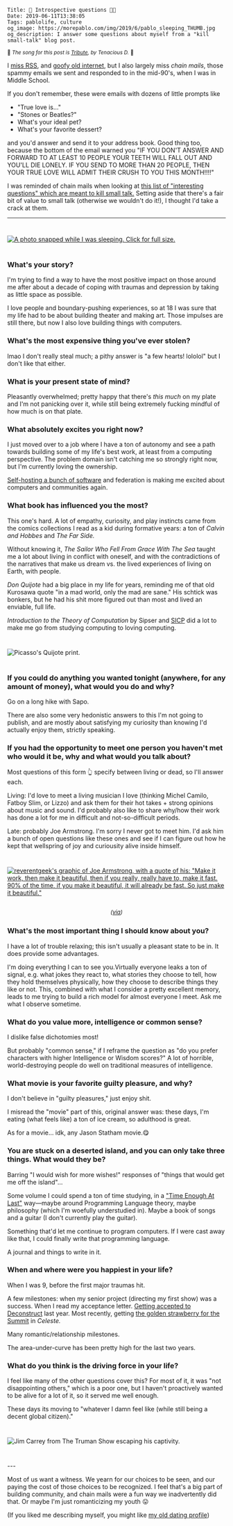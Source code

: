     Title: 🤔 Introspective questions 🤜🤛
    Date: 2019-06-11T13:38:05
    Tags: pablolife, culture
    og_image: https://morepablo.com/img/2019/6/pablo_sleeping_THUMB.jpg
    og_description: I answer some questions about myself from a "kill small-talk" blog post.

<small>🎵 <em>The song for this post is <a href="https://www.youtube.com/watch?v=xy5S8s6rTH0">Tribute</a>, by Tenacious D.</em> 🎵</small>

I [miss RSS][2], and [goofy old internet][3], but I also largely miss _chain
mails_, those spammy emails we sent and responded to in the mid-90's, when I was
in Middle School.

If you don't remember, these were emails with dozens of little prompts like

* "True love is…"
* "Stones or Beatles?"
* What's your ideal pet?
* What's your favorite dessert?

and you'd answer and send it to your address book. Good thing too, because the
bottom of the email warned you "IF YOU DON'T ANSWER AND FORWARD TO AT LEAST 10
PEOPLE YOUR TEETH WILL FALL OUT AND YOU'LL DIE LONELY. IF YOU SEND TO MORE THAN
20 PEOPLE, THEN YOUR TRUE LOVE WILL ADMIT THEIR CRUSH TO YOU THIS MONTH!!!!"

I was reminded of chain mails when looking at [this list of "interesting
questions" which are meant to kill small talk.][1] Setting aside that there's a
fair bit of value to small talk (otherwise we wouldn't do it!), I thought I'd
take a crack at them.

---

<div class="caption-img-block" style="margin: 25px auto">
<a href="/img/2019/6/pablo_sleeping.jpg" target="blank">
<img src="/img/2019/6/pablo_sleeping_THUMB.jpg" alt="A photo snapped while I was sleeping. Click for full size." style="margin: 15px auto;" />
</a>
</div>
      
### What's your story?

I'm trying to find a way to have the most positive impact on those around me
after about a decade of coping with traumas and depression by taking as little
space as possible.

I love people and boundary-pushing experiences, so at 18 I was sure that my life
had to be about building theater and making art. Those impulses are still there,
but now I also love building things with computers.

### What's the most expensive thing you've ever stolen?

lmao I don't really steal much; a pithy answer is "a few hearts! lololol" but 
I don't like that either.

### What is your present state of mind?

Pleasantly overwhelmed; pretty happy that there's _this much_ on my plate and
I'm not panicking over it, while still being extremely fucking mindful of how
much is on that plate.

### What absolutely excites you right now? 

I just moved over to a job where I have a ton of autonomy and see a path towards
building some of my life's best work, at least from a computing perspective. The
problem domain isn't catching me so strongly right now, but I'm currently loving
the ownership.

[Self-hosting a bunch of software][8] and federation is making me excited about
computers and communities again.

### What book has influenced you the most?

This one's hard. A lot of empathy, curiosity, and play instincts came from the
comics collections I read as a kid during formative years: a ton of _Calvin and
Hobbes_ and _The Far Side._

Without knowing it, _The Sailor Who Fell From Grace With The Sea_ taught me a
lot about living in conflict with oneself, and with the contradictions of the
narratives that make us dream vs. the lived experiences of living on Earth, with
people.

_Don Quijote_ had a big place in my life for years, reminding me of that old
Kurosawa quote "in a mad world, only the mad are sane." His schtick was bonkers,
but he had his shit more figured out than most and lived an enviable, full life.

_Introduction to the Theory of Computation_ by Sipser and [SICP][4] did a lot to
make me go from studying computing to loving computing.

<div class="caption-img-block" style="margin: 25px auto">
<img src="/img/2019/6/don_quijote_THUMB.jpg" alt="Picasso's Quijote print." style="margin: 15px auto;" />
</div>

### If you could do anything you wanted tonight (anywhere, for any amount of money), what would you do and why?

Go on a long hike with Sapo.

There are also some very hedonistic answers to this I'm not going
to publish, and are mostly about satisfying my curiosity than knowing I'd
actually enjoy them, strictly speaking.

### If you had the opportunity to meet one person you haven't met who would it be, why and what would you talk about?

Most questions of this form 👆 specify between living or dead, so I'll answer
each.

Living: I'd love to meet a living musician I love (thinking Michel Camilo,
Fatboy Slim, or Lizzo) and ask them for their hot takes + strong opinions about
music and sound. I'd probably also like to share why/how their work has done a
lot for me in difficult and not-so-difficult periods.

Late: probably Joe Armstrong. I'm sorry I never got to meet him. I'd ask him a
bunch of open questions like these ones and see if I can figure out how he kept
that wellspring of joy and curiousity alive inside himself.

<div class="caption-img-block" style="margin: 25px auto">
<a href="https://twitter.com/reverentgeek/status/1120304982329372672" target="blank">
<img src="/img/2019/6/hello_joe_THUMB.jpg" alt="reverentgeek's graphic of Joe Armstrong, with a quote of his: &quot;Make it work, then make it beautiful, then if you really, really have to, make it fast. 90% of the time, if you make it beautiful, it will already be fast. So just make it beautiful.&quot;" style="margin: 15px auto;" />
</a>
<p style="font-style: italic; text-align: center; font-size: small">(<a href="https://twitter.com/reverentgeek/status/1120304982329372672">via</a>)</p>
</div>

### What's the most important thing I should know about you?

I have a lot of trouble relaxing; this isn't usually a pleasant state to be in.
It does provide some advantages.

I'm doing everything I can to see you.Virtually everyone leaks a ton of signal,
e.g. what jokes they react to, what stories they choose to tell, how they hold
themselves physically, how they choose to describe things they like or not.
This, combined with what I consider a pretty excellent memory, leads to me
trying to build a rich model for almost everyone I meet. Ask me what I observe
sometime.

### What do you value more, intelligence or common sense?

I dislike false dichotomies most!

But probably "common sense," if I reframe the question as "do you prefer
characters with higher Intelligence or Wisdom scores?" A lot of horrible,
world-destroying people do well on traditional measures of intelligence.

### What movie is your favorite guilty pleasure, and why? 

I don't believe in "guilty pleasures," just enjoy shit.

I misread the "movie" part of this, original answer was: these days, I'm eating
(what feels like) a ton of ice cream, so adulthood is great.

As for a movie… idk, any Jason Statham movie.😋

### You are stuck on a deserted island, and you can only take three things. What would they be?

Barring "I would wish for more wishes!" responses of "things that would get me
off the island"…

Some volume I could spend a ton of time studying, in a ["Time Enough At Last"][9]
way—maybe around Programming Language theory, maybe philosophy (which I'm
woefully understudied in). Maybe a book of songs and a guitar (I don't currently
play the guitar).

Something that'd let me continue to program computers. If I were cast away
like that, I could finally write that programming language.

A journal and things to write in it.

### When and where were you happiest in your life?

When I was 9, before the first major traumas hit.

A few milestones: when my senior project (directing my first show) was a
success. When I read my acceptance letter. [Getting accepted to Deconstruct][6]
last year. Most recently, getting [the golden strawberry for the Summit][5] in
_Celeste._

Many romantic/relationship milestones.

The area-under-curve has been pretty high for the last two years.

### What do you think is the driving force in your life?

I feel like many of the other questions cover this? For most of it, it was "not
disappointing others," which is a poor one, but I haven't proactively wanted to
be alive for a lot of it, so it served me well enough.

These days its moving to "whatever I damn feel like (while still being a decent
global citizen)."

<div class="caption-img-block" style="margin: 25px auto">
<img src="/img/2019/6/truman_escaping_THUMB.jpg" alt="Jim Carrey from The Truman Show escaping his captivity." style="margin: 15px auto;" />
</div>
---

Most of us want a witness. We yearn for our choices to be seen, and our paying
the cost of those choices to be recognized. I feel that's a big part of building
community, and chain mails were a fun way we inadvertently did that. Or maybe
I'm just romanticizing my youth 😛

(If you liked me describing myself, you might like [my old dating profile][7])

   [1]: https://www.inc.com/marcel-schwantes/13-genius-questions-most-interesting-people-ask-to-start-great-conversations.html?cid=cp01002quartz
   [2]: /2018/01/top-blogs.html
   [3]: https://toots.morepablo.com/notice/9jgPwq750GDifyjNvU
   [4]: https://mitpress.mit.edu/sites/default/files/sicp/index.html
   [5]: https://twitter.com/SrPablo/status/1122335378067927040
   [6]: /2019/05/deconstruct-2018-talk-is-up.html
   [7]: /2018/01/pablo-seeking-a-date-in-2016.html
   [8]: /2019/05/self-hosted-adventures.html
   [9]: https://en.wikipedia.org/wiki/Time_Enough_at_Last
